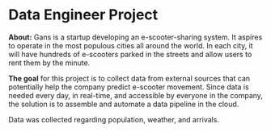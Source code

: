 # Data Engineer Project
**About:**
Gans is a startup developing an e-scooter-sharing system. It aspires to operate in the most populous cities all around the world. In each city, it will have hundreds of e-scooters parked in the streets and allow users to rent them by the minute. 

**The goal** for this project is to collect data from external sources that can potentially help the company predict e-scooter movement. Since data is needed every day, in real-time, and accessible by everyone in the company, the solution is to assemble and automate a data pipeline in the cloud.

Data was collected regarding population, weather, and arrivals.

